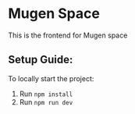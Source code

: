 # Mugen Space

This is the frontend for Mugen space

## Setup Guide:

To locally start the project:
1. Run `npm install`
2. Run `npm run dev`